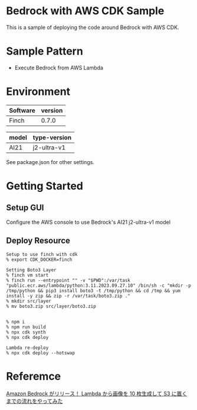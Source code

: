 # Bedrock with AWS CDK Sample

This is a sample of deploying the code around Bedrock with AWS CDK.

# Sample Pattern

- Execute Bedrock from AWS Lambda

# Environment

| Software | version |
| -------- | ------- |
| Finch    | 0.7.0   |

| model | type-version |
| ----- | ------------ |
| AI21  | j2-ultra-v1  |

See package.json for other settings.

# Getting Started

## Setup GUI

Configure the AWS console to use Bedrock's AI21 j2-ultra-v1 model

## Deploy Resource

```
Setup to use finch with cdk
% export CDK_DOCKER=finch

Setting Boto3 Layer
% finch vm start
% finch run --entrypoint "" -v "$PWD":/var/task "public.ecr.aws/lambda/python:3.11.2023.09.27.10" /bin/sh -c "mkdir -p /tmp/python && pip3 install boto3 -t /tmp/python && cd /tmp && yum install -y zip && zip -r /var/task/boto3.zip ."
% mkdir src/layer
% mv boto3.zip src/layer/boto3.zip


% npm i
% npm run build
% npx cdk synth
% npx cdk deploy

Lambda re-deploy
% npx cdk deploy --hotswap
```

# Referemce

[Amazon Bedrock がリリース！ Lambda から画像を 10 枚生成して S3 に置くまでの流れをやってみた](https://dev.classmethod.jp/articles/bedrock-lambda-stable-diffusion/)
